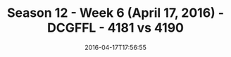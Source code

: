 ---
title: Season 12 - Week 6 (April 17, 2016) - DCGFFL - 4181 vs 4190
teams_score:
- team: 4181
  score: 15
- team: 4190
  score: 25
mvp: Joe Cappola (Silver); Sean Karson (Orange)
game-ball: Chris Gilyard (Silver); Lindsay Walton (Orange)
season: 12
week: 6
date: '2016-04-17T17:56:55'
pageid: season-12-week-6-april-17-2016-4181-vs-4190
---